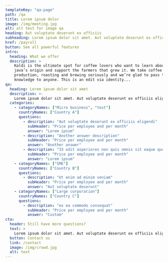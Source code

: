 ```yaml
---
templateKey: "qa-page"
path: /qa
title: Lorem ipsum dolor
image: /img/meeting.jpg
alt: alt text for image qa
heading: Aut voluptate deserunt ex officiis
subheading: Lorem ipsum dolor sit amet. Aut voluptate deserunt ex officiis eligendi non perferendis quis sed quia autem quo dolorem odit.
href: /payroll
button: See all powerful features
intro:
  heading: What we offer
  description: >
    Kaldi is the ultimate spot for coffee lovers who want to learn about their
    java’s origin and support the farmers that grew it. We take coffee
    production, roasting and brewing seriously and we’re glad to pass that
    knowledge to anyone. This is an edit via identity...
qa:
  heading: Lorem ipsum dolor sit amet
  description: >-
    Lorem ipsum dolor sit amet. Aut voluptate deserunt ex officiis eligendi non perferendis quis sed quia autem quo dolorem odit. 33 odit asperiores non quis omnis sit eaque quod
  categories:
    - categoryNames: ["Micro business", "test"]
      countryNames: ["Country A"]
      questions:
        - description: "Aut voluptate deserunt ex officiis eligendi"
          subHeader: "Price per employee and per month"
          answer: "Lorem ipsum"
        - description: "Another answer description"
          subHeader: "Price per employee and per month"
          answer: "Another answer"
        - description: "33 odit asperiores non quis omnis sit eaque quod"
          subHeader: "Price per employee and per month"
          answer: "Lorem ipsum"
    - categoryNames: ["SME"]
      countryNames: ["Country B"]
      questions:
        - description: "Ut enim ad minim veniam"
          subHeader: "Price per employee and per month"
          answer: "Aut voluptate deserunt"
    - categoryNames: ["Large corporation"]
      countryNames: ["Country C"]
      questions:
        - description: "ex ea commodo consequat"
          subHeader: "Price per employee and per month"
          answer: "Custom"
cta:
  header: Still have more questions?
  text: >
    Lorem ipsum dolor sit amet. Aut voluptate deserunt ex officiis eligendi non perferendis quis sed quia autem quo dolorem odit.
  button: Contact us
  link: /contact
  image: /img/crowd.jpg
  alt: text
---
```

